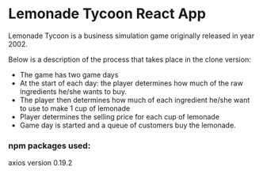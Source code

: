 # Lemonade Tycoon React App

Lemonade Tycoon is a business simulation game originally released in year 2002.

Below is a description of the process that takes place in the clone version:

* The game has two game days
* At the start of each day: the player determines how much of the raw ingredients he/she wants to buy.
* The player then determines how much of each ingredient he/she want to use to make 1 cup of lemonade
* Player determines the selling price for each cup of lemonade
* Game day is started and a queue of customers buy the lemonade.


### npm packages used: 

axios version 0.19.2




